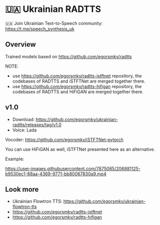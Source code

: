 # 🇺🇦 Ukrainian RADTTS

🇺🇦 Join Ukrainian Text-to-Speech community: https://t.me/speech_synthesis_uk

## Overview

Trained models based on https://github.com/egorsmkv/radtts

NOTE: 

- use https://github.com/egorsmkv/radtts-istftnet repository, the codebases of RADTTS and iSTFTNet are merged together there.
- use https://github.com/egorsmkv/radtts-hifigan repository, the codebases of RADTTS and HiFiGAN are merged together there.

## v1.0

- Download: https://github.com/egorsmkv/ukrainian-radtts/releases/tag/v1.0
- Voice: Lada

Vocoder: https://github.com/egorsmkv/iSTFTNet-pytorch

You can use HiFiGAN as well, iSTFTNet presented here as an alternative.

Example:

https://user-images.githubusercontent.com/7875085/206881125-b9530ec1-88aa-4369-9771-bb80067830a9.mp4


## Look more

- Ukrainian Flowtron TTS: https://github.com/egorsmkv/ukrainian-flowtron-tts
- https://github.com/egorsmkv/radtts-istftnet
- https://github.com/egorsmkv/radtts-hifigan
